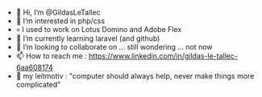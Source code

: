 - 👋 Hi, I’m @GildasLeTallec
- 👀 I’m interested in php/css
- 💀 I used to work on Lotus Domino and Adobe Flex
- 🌱 I’m currently learning laravel (and github)
- 💞️ I’m looking to collaborate on ... still wondering ... not now
- 📫 How to reach me : https://www.linkedin.com/in/gildas-le-tallec-6aa608174
- 💚 my leitmotiv : "computer should always help, never make things more complicated"

<!---
GildasLeTallec/GildasLeTallec is a ✨ special ✨ repository because its `README.md` (this file) appears on your GitHub profile.
You can click the Preview link to take a look at your changes.
--->
